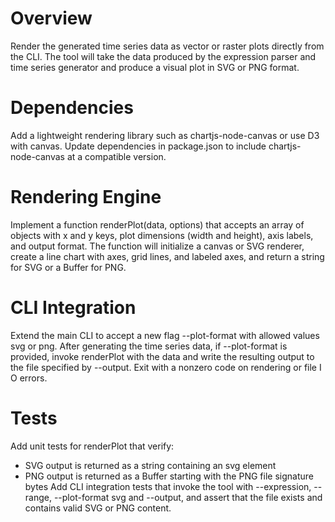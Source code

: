 # Overview

Render the generated time series data as vector or raster plots directly from the CLI. The tool will take the data produced by the expression parser and time series generator and produce a visual plot in SVG or PNG format.

# Dependencies

Add a lightweight rendering library such as chartjs-node-canvas or use D3 with canvas. Update dependencies in package.json to include chartjs-node-canvas at a compatible version.

# Rendering Engine

Implement a function renderPlot(data, options) that accepts an array of objects with x and y keys, plot dimensions (width and height), axis labels, and output format. The function will initialize a canvas or SVG renderer, create a line chart with axes, grid lines, and labeled axes, and return a string for SVG or a Buffer for PNG.

# CLI Integration

Extend the main CLI to accept a new flag --plot-format with allowed values svg or png. After generating the time series data, if --plot-format is provided, invoke renderPlot with the data and write the resulting output to the file specified by --output. Exit with a nonzero code on rendering or file I O errors.

# Tests

Add unit tests for renderPlot that verify:
- SVG output is returned as a string containing an svg element
- PNG output is returned as a Buffer starting with the PNG file signature bytes
Add CLI integration tests that invoke the tool with --expression, --range, --plot-format svg and --output, and assert that the file exists and contains valid SVG or PNG content.